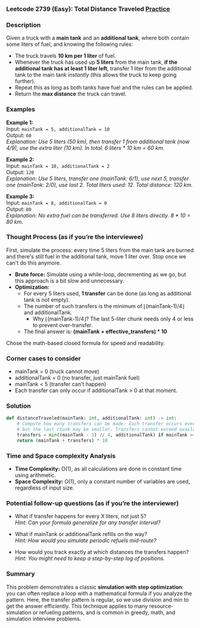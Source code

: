 ### Leetcode 2739 (Easy): Total Distance Traveled [Practice](https://leetcode.com/problems/total-distance-traveled)

### Description  
Given a truck with a **main tank** and an **additional tank**, where both contain some liters of fuel, and knowing the following rules:
- The truck travels **10 km per 1 liter** of fuel.
- Whenever the truck has used up **5 liters** from the main tank, **if the additional tank has at least 1 liter left**, transfer 1 liter from the additional tank to the main tank _instantly_ (this allows the truck to keep going further).
- Repeat this as long as both tanks have fuel and the rules can be applied.
- Return the **max distance** the truck can travel.

### Examples  

**Example 1:**  
Input: `mainTank = 5, additionalTank = 10`  
Output: `60`  
*Explanation: Use 5 liters (50 km), then transfer 1 from additional tank (now 4/9), use the extra liter (10 km). In total: 6 liters \* 10 km = 60 km.*

**Example 2:**  
Input: `mainTank = 10, additionalTank = 2`  
Output: `120`  
*Explanation: Use 5 liters, transfer one (mainTank: 6/1), use next 5, transfer one (mainTank: 2/0), use last 2. Total liters used: 12. Total distance: 120 km.*

**Example 3:**  
Input: `mainTank = 8, additionalTank = 0`  
Output: `80`  
*Explanation: No extra fuel can be transferred. Use 8 liters directly. 8 \* 10 = 80 km.*

### Thought Process (as if you’re the interviewee)  
First, simulate the process: every time 5 liters from the main tank are burned and there's still fuel in the additional tank, move 1 liter over. Stop once we can't do this anymore.
- **Brute force:** Simulate using a while-loop, decrementing as we go, but this approach is a bit slow and unnecessary.
- **Optimization:** 
  - For every 5 liters used, **1 transfer** can be done (as long as additional tank is not empty).
  - The number of such transfers is the minimum of ⌊(mainTank-1)/4⌋ and additionalTank.
    - Why ⌊(mainTank-1)/4⌋? The last 5-liter chunk needs only 4 or less to prevent over-transfer.
  - The final answer is: **(mainTank + effective_transfers) \* 10**

Chose the math-based closed formula for speed and readability.

### Corner cases to consider  
- mainTank = 0 (truck cannot move)
- additionalTank = 0 (no transfer, just mainTank fuel)
- mainTank < 5 (transfer can't happen)
- Each transfer can only occur if additionalTank > 0 at that moment.

### Solution

```python
def distanceTraveled(mainTank: int, additionalTank: int) -> int:
    # Compute how many transfers can be made: Each transfer occurs every 5 liters,
    # but the last chunk may be smaller. Transfers cannot exceed available fuel in additionalTank.
    transfers = min((mainTank - 1) // 4, additionalTank) if mainTank >= 5 else 0
    return (mainTank + transfers) * 10
```

### Time and Space complexity Analysis  

- **Time Complexity:** O(1), as all calculations are done in constant time using arithmetic.
- **Space Complexity:** O(1), only a constant number of variables are used, regardless of input size.

### Potential follow-up questions (as if you’re the interviewer)  

- What if transfer happens for every X liters, not just 5?  
  *Hint: Can your formula generalize for any transfer interval?*

- What if mainTank or additionalTank refills on the way?  
  *Hint: How would you simulate periodic refuels mid-route?*

- How would you track exactly at which distances the transfers happen?  
  *Hint: You might need to keep a step-by-step log of positions.*

### Summary
This problem demonstrates a classic **simulation with step optimization**: you can often replace a loop with a mathematical formula if you analyze the pattern. Here, the transfer pattern is regular, so we use division and min to get the answer efficiently. This technique applies to many resource-simulation or refueling patterns, and is common in greedy, math, and simulation interview problems.